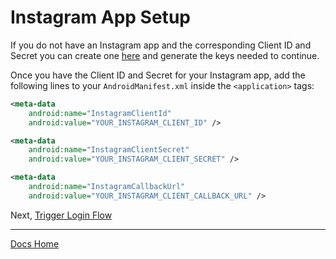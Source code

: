 # Instagram App Setup

If you do not have an Instagram app and the corresponding Client ID and Secret you can create one [here](https://www.instagram.com/developer/clients/register/) and generate the keys needed to continue.

Once you have the Client ID and Secret for your Instagram app, add the following lines to your `AndroidManifest.xml` inside the `<application>` tags:

```xml
<meta-data
    android:name="InstagramClientId"
    android:value="YOUR_INSTAGRAM_CLIENT_ID" />

<meta-data
    android:name="InstagramClientSecret"
    android:value="YOUR_INSTAGRAM_CLIENT_SECRET" />

<meta-data
    android:name="InstagramCallbackUrl"
    android:value="YOUR_INSTAGRAM_CLIENT_CALLBACK_URL" />
```

Next, [Trigger Login Flow](login_flow.md "Login Flow")

---
[Docs Home](./ "Docs Home")
